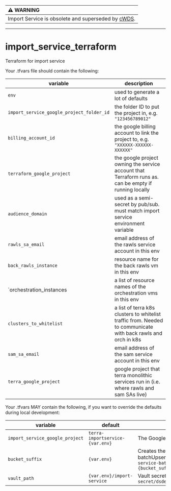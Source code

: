 | :warning: WARNING           |
|:----------------------------|
| Import Service is obsolete and superseded by [cWDS](https://github.com/DataBiosphere/terra-workspace-data-service). |

-----


# import_service_terraform
Terraform for import service

Your .tfvars file should contain the following:

**variable**|**description**
-----|-----
`env`                                             | used to generate a lot of defaults
`import_service_google_project_folder_id`    | the folder ID to put the project in, e.g. `"123456789012"`
`billing_account_id`                            | the google billing account to link the project to, e.g. `"XXXXXX-XXXXXX-XXXXXX"`
`terraform_google_project`                      | the google project owning the service account that Terraform runs as. can be empty if running locally
`audience_domain`                                | used as a semi-secret by pub/sub. must match import service environment variable
`rawls_sa_email`                                | email address of the rawls service account in this env
`back_rawls_instance`                           | resource name for the back rawls vm in this env
`orchestration_instances                        | a list of resource names of the orchestration vms in this env
`clusters_to_whitelist`                         | a list of terra k8s clusters to whitelist traffic from. Needed to communicate with back rawls and orch in k8s
`sam_sa_email`                                  | email address of the sam service account in this env
`terra_google_project`                          | google project that terra monolithic services run in (i.e. where rawls and sam SAs live)


Your .tfvars MAY contain the following, if you want to override the defaults during local development:


**variable**|**default**|**description**
-----|-----|------
`import_service_google_project` | `terra-importservice-{var.env}` | The Google project to create
`bucket_suffix` | `{var.env}` | Creates the import service batchUpsert bucket, `import-service-batchupsert-{bucket_suffix}`
`vault_path` | `{var.env}/import-service` | Vault secrets will be published in `secret/dsde/firecloud/{vault_path}`

